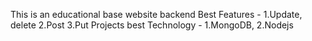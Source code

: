 This is an educational base website backend   Best Features - 1.Update, delete 2.Post 3.Put    Projects best Technology - 1.MongoDB, 2.Nodejs
